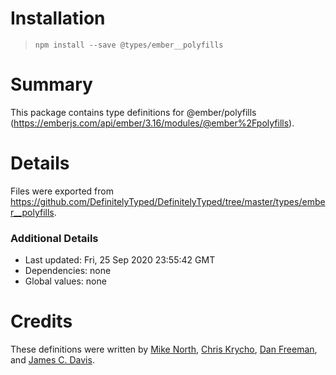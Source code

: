 # Installation
> `npm install --save @types/ember__polyfills`

# Summary
This package contains type definitions for @ember/polyfills  (https://emberjs.com/api/ember/3.16/modules/@ember%2Fpolyfills).

# Details
Files were exported from https://github.com/DefinitelyTyped/DefinitelyTyped/tree/master/types/ember__polyfills.

### Additional Details
 * Last updated: Fri, 25 Sep 2020 23:55:42 GMT
 * Dependencies: none
 * Global values: none

# Credits
These definitions were written by [Mike North](https://github.com/mike-north), [Chris Krycho](https://github.com/chriskrycho), [Dan Freeman](https://github.com/dfreeman), and [James C. Davis](https://github.com/jamescdavis).
